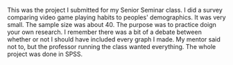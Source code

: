 This was the project I submitted for my Senior Seminar class. I did a survey comparing video game playing habits to peoples' demographics. It was very small. The sample size was about 40. The purpose was to practice doign your own research. I remember there was a bit of a debate between whether or not I should have included every graph I made. My mentor said not to, but the professor running the class wanted everything. The whole project was done in SPSS.
